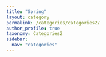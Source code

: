 ```yaml
---
title: "Spring"
layout: category
permalink: /categories/categories2/
author_profile: true
taxonomy: Categories2
sidebar:
  nav: "categories"
---
```

